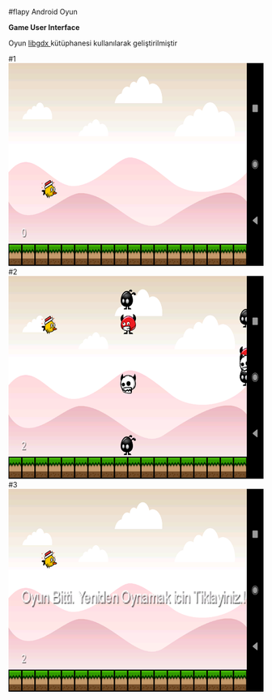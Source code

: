 #flapy
Android Oyun

<b> Game User Interface </b>

<p> Oyun  <a href="https://libgdx.badlogicgames.com/" >  libgdx </a>  kütüphanesi kullanılarak geliştirilmiştir </p>
#1
<img src="https://github.com/ertugruldeniz/flapy/blob/master/1.png" width="900" height="400"/>
#2
<img src="https://github.com/ertugruldeniz/flapy/blob/master/3.png" width="900" height="400"/>
#3
<img src="https://github.com/ertugruldeniz/flapy/blob/master/2.png" width="900" height="400"/>


